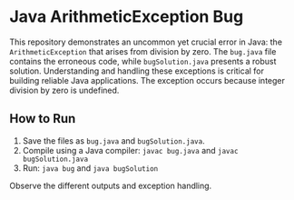 # Java ArithmeticException Bug

This repository demonstrates an uncommon yet crucial error in Java: the `ArithmeticException` that arises from division by zero.  The `bug.java` file contains the erroneous code, while `bugSolution.java` presents a robust solution.  Understanding and handling these exceptions is critical for building reliable Java applications.  The exception occurs because integer division by zero is undefined. 

## How to Run

1. Save the files as `bug.java` and `bugSolution.java`.
2. Compile using a Java compiler: `javac bug.java` and `javac bugSolution.java`
3. Run: `java bug` and `java bugSolution` 

Observe the different outputs and exception handling.